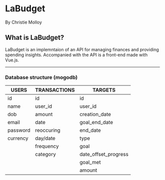 # LaBudget 
By Christie Molloy

## What is LaBudget?
LaBudget is an implemntaion of an API for managing finances and providing spending insights. Accompanied with the API is a front-end made with Vue.js.

***
### Database structure (mogodb)
| USERS    | TRANSACTIONS | TARGETS                |
|----------|--------------|------------------------|
| id       | id           | id                     |
| name     | user\_id     | user\_id               |
| dob      | amount       | creation\_date         |
| email    | date         | goal\_end\_date        |
| password | reoccuring   | end\_date              |
| currency | day/date     | type                   |
|          | frequency    | goal                   |
|          | category     | date\_offset\_progress |
|          |              | goal\_met              |
|          |              | amount                 |
